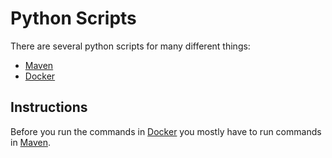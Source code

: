 # Python Scripts
There are several python scripts for many different things:

- [Maven](maven.md)
- [Docker](docker.md)

## Instructions
Before you run the commands in [Docker](docker.md) you mostly have to run commands in [Maven](maven.md).
